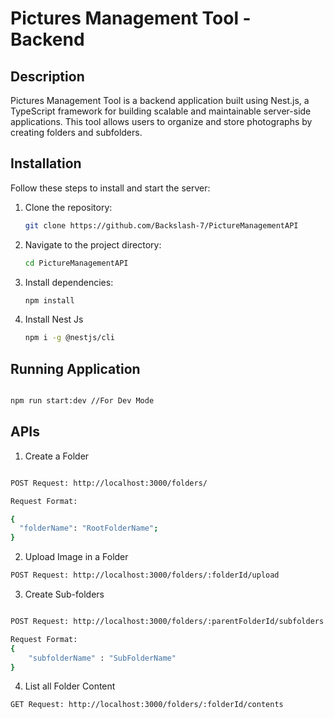 # Pictures Management Tool - Backend

## Description

Pictures Management Tool is a backend application built using Nest.js, a TypeScript framework for building scalable and maintainable server-side applications. This tool allows users to organize and store photographs by creating folders and subfolders.


## Installation

Follow these steps to install and start the server:

1. Clone the repository:

   
   ```bash
   git clone https://github.com/Backslash-7/PictureManagementAPI

   ```
2. Navigate to the project directory:

    ```bash
    cd PictureManagementAPI
    ```
  
3. Install dependencies:
    ```bash
    npm install
    ```
4. Install Nest Js
    ```bash
    npm i -g @nestjs/cli
    ```


## Running Application 

```bash

npm run start:dev //For Dev Mode

```


## APIs

1. Create a Folder


```bash

POST Request: http://localhost:3000/folders/

Request Format:

{
  "folderName": "RootFolderName";
}
```



2. Upload Image in a Folder

```bash
POST Request: http://localhost:3000/folders/:folderId/upload
```


3. Create Sub-folders

```bash

POST Request: http://localhost:3000/folders/:parentFolderId/subfolders

Request Format:
{
    "subfolderName" : "SubFolderName"
}
```

4. List all Folder Content

```bash
GET Request: http://localhost:3000/folders/:folderId/contents
```
